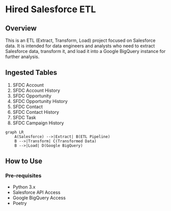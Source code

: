 # Hired Salesforce ETL

## Overview

This is an ETL (Extract, Transform, Load) project focused on Salesforce data. It is intended for data engineers and analysts who need to extract Salesforce data, transform it, and load it into a Google BigQuery instance for further analysis.

## Ingested Tables

1. SFDC Account
2. SFDC Account History
3. SFDC Opportunity
4. SFDC Opportunity History
5. SFDC Contact
6. SFDC Contact History
7. SFDC Task
8. SFDC Campaign History

```mermaid
graph LR
    A(Salesforce) -->|Extract| B(ETL Pipeline)
    B -->|Transform| C(Transformed Data)
    B -->|Load| D(Google BigQuery)
```

## How to Use

### Pre-requisites

- Python 3.x
- Salesforce API Access
- Google BigQuery Access
- Poetry